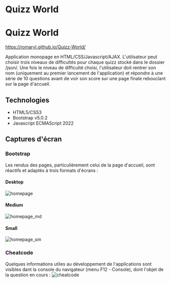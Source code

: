 ﻿# Quizz World


# Quizz World

https://romaryl.github.io/Quizz-World/

Application monopage en HTML/CSS/Javascript/AJAX. L'utilisateur peut choisir trois niveaux de difficultés pour chaque quizz stocké dans le dossier /json/.
Une fois le niveau de difficulté choisi, l'utilisateur doit rentrer son nom (uniquement au premier lancement de l'application) et répondre à une série de 10 questions avant de voir son score sur une page finale rebouclant sur la page d'accueil.

## Technologies
* HTML5/CSS3
* Bootstrap v5.0.2
* Javascript ECMAScript 2022

## Captures d'écran

### Bootstrap
Les rendus des pages, particulièrement celui de la page d'accueil, sont réactifs et adaptés à trois formats d'écrans :

#### Desktop
![homepage](Quizz-World/img/screenshots/homepage.png)

#### Medium
![homepage_md](Quizz-World/img/screenshots/homepage_md.png)

#### Small
![homepage_sm](Quizz-World/img/screenshots/homepage_sm.png)

### Cheatcode
Quelques informations utiles au développement de l'applications sont visibles dant la console du navigateur (menu F12 - Console), dont l'objet de la question en cours :
![cheatcode](Quizz-World/img/screenshots/console.png)
